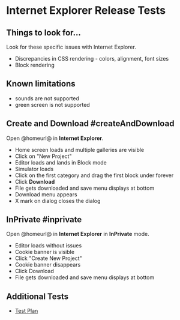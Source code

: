 # Internet Explorer Release Tests

## Things to look for...

Look for these specific issues with Internet Explorer.

* Discrepancies in CSS rendering - colors, alignment, font sizes
* Block rendering

## Known limitations

* sounds are not supported
* green screen is not supported

## Create and Download #createAndDownload

Open @homeurl@ in **Internet Explorer**.

* Home screen loads and multiple galleries are visible
* Click on "New Project"
* Editor loads and lands in Block mode
* Simulator loads
* Click on the first category and drag the first block under forever
* Click **Download**
* File gets downloaded and save menu displays at bottom
* Download menu appears
* X mark on dialog closes the dialog

## InPrivate #inprivate

Open @homeurl@ in **Internet Explorer** in **InPrivate** mode.

* Editor loads without issues
* Cookie banner is visible
* Click "Create New Project"
* Cookie banner disappears
* Click Download
* File gets downloaded and save menu displays at bottom

## Additional Tests

* [Test Plan](/testplan)
